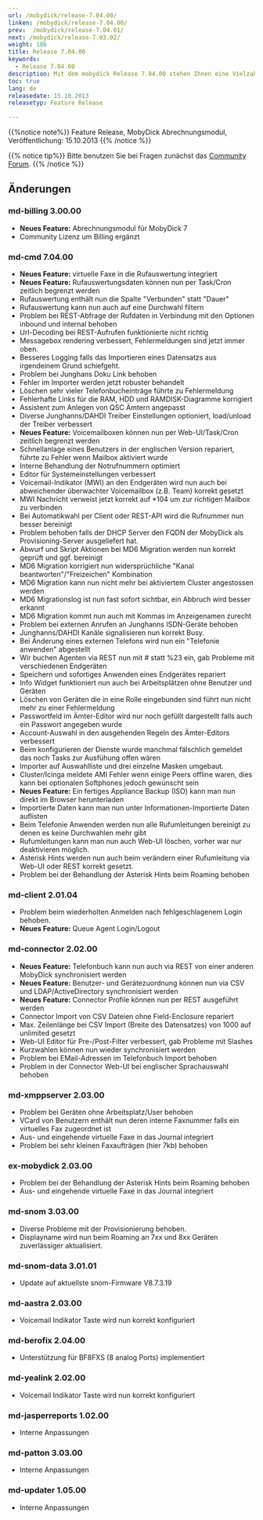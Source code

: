 ```yaml
---
url: /mobydick/release-7.04.00/
linken: /mobydick/release-7.04.00/
prev:  /mobydick/release-7.04.01/
next: /mobydick/release-7.03.02/
weight: 186
title: Release 7.04.00
keywords: 
  - Release 7.04.00
description: Mit dem mobydick Release 7.04.00 stehen Ihnen eine Vielzahl an neuen Funtionen zur Verfügung.
toc: true
lang: de
releasedate: 15.10.2013
releasetyp: Feature Release

---
```


{{%notice note%}}
Feature Release, MobyDick Abrechnungsmodul, Veröffentlichung: 15.10.2013
{{% /notice %}}

{{% notice tip%}}
Bitte benutzen Sie bei Fragen zunächst das [Community Forum](http://community.pascom.net/forum.php "Zu unserem Forum").
{{% /notice %}}

## Änderungen

### md-billing 3.00.00

*   **Neues Feature:** Abrechnungsmodul für MobyDick 7
*   Community Lizenz um Billing ergänzt

### md-cmd 7.04.00

*   **Neues Feature:** virtuelle Faxe in die Rufauswertung integriert
*   **Neues Feature:** Rufauswertungsdaten können nun per Task/Cron zeitlich begrenzt werden
*   Rufauswertung enthält nun die Spalte "Verbunden" statt "Dauer"
*   Rufauswertung kann nun auch auf eine Durchwahl filtern
*   Problem bei REST-Abfrage der Rufdaten in Verbindung mit den Optionen inbound und internal behoben
*   Url-Decoding bei REST-Aufrufen funktionierte nicht richtig
*   Messagebox rendering verbessert, Fehlermeldungen sind jetzt immer oben.
*   Besseres Logging falls das Importieren eines Datensatzs aus irgendeinem Grund schiefgeht.
*   Problem bei Junghans Doku Link behoben</msg>
*   Fehler im Importer werden jetzt robuster behandelt
*   Löschen sehr vieler Telefonbucheinträge führte zu Fehlermeldung
*   Fehlerhafte Links für die RAM, HDD und RAMDISK-Diagramme korrigiert
*   Assistent zum Anlegen von QSC Ämtern angepasst
*   Diverse Junghanns/DAHDI Treiber Einstellungen optioniert, load/unload der Treiber verbessert
*   **Neues Feature:** Voicemailboxen können nun per Web-UI/Task/Cron zeitlich begrenzt werden
*   Schnellanlage eines Benutzers in der englischen Version repariert, führte zu Fehler wenn Mailbox aktiviert wurde
*   Interne Behandlung der Notrufnummern optimiert
*   Editor für Systemeinstellungen verbessert
*   Voicemail-Indikator (MWI) an den Endgeräten wird nun auch bei abweichender überwachter Voicemailbox (z.B. Team) korrekt gesetzt
*   MWI Nachricht verweist jetzt korrekt auf *104 um zur richtigen Mailbox zu verbinden
*   Bei Automatikwahl per Client oder REST-API wird die Rufnummer nun besser bereinigt
*   Problem behoben falls der DHCP Server den FQDN der MobyDick als Provisioning-Server ausgeliefert hat.
*   Abwurf und Skript Aktionen bei MD6 Migration werden nun korrekt geprüft und ggf. bereinigt
*   MD6 Migration korrigiert nun widersprüchliche "Kanal beantworten"/"Freizeichen" Kombination
*   MD6 Migration kann nun nicht mehr bei aktiviertem Cluster angestossen werden
*   MD6 Migrationslog ist nun fast sofort sichtbar, ein Abbruch wird besser erkannt
*   MD6 Migration kommt nun auch mit Kommas im Anzeigenamen zurecht
*   Problem bei externen Anrufen an Junghanns ISDN-Geräte behoben
*   Junghanns/DAHDI Kanäle signalisieren nun korrekt Busy.
*   Bei Änderung eines externen Telefons wird nun ein "Telefonie anwenden" abgestellt
*   Wir buchen Agenten via REST nun mit # statt %23 ein, gab Probleme mit verschiedenen Endgeräten
*   Speichern und sofortiges Anwenden eines Endgerätes repariert
*   Info Widget funktioniert nun auch bei Arbeitsplätzen ohne Benutzer und Geräten
*   Löschen von Geräten die in eine Rolle eingebunden sind führt nun nicht mehr zu einer Fehlermeldung
*   Passwortfeld im Ämter-Editor wird nur noch gefüllt dargestellt falls auch ein Passwort angegeben wurde
*   Account-Auswahl in den ausgehenden Regeln des Ämter-Editors verbessert
*   Beim konfigurieren der Dienste wurde manchmal fälschlich gemeldet das noch Tasks zur Ausfühung offen wären
*   Importer auf Auswahlliste und drei einzelne Masken umgebaut.
*   Cluster/Icinga meldete AMI Fehler wenn einige Peers offline waren, dies kann bei optionalen Softphones jedoch gewünscht sein
*   **Neues Feature:** Ein fertiges Appliance Backup (ISO) kann man nun direkt im Browser herunterladen
*   Importierte Daten kann man nun unter Informationen-Importierte Daten auflisten
*   Beim Telefonie Anwenden werden nun alle Rufumleitungen bereinigt zu denen es keine Durchwahlen mehr gibt
*   Rufumleitungen kann man nun auch Web-UI löschen, vorher war nur deaktivieren möglich.
*   Asterisk Hints werden nun auch beim verändern einer Rufumleitung via Web-UI oder REST korrekt gesetzt.
*   Problem bei der Behandlung der Asterisk Hints beim Roaming behoben

### md-client 2.01.04

*   Problem beim wiederholten Anmelden nach fehlgeschlagenem Login behoben.
*   **Neues Feature:** Queue Agent Login/Logout

### md-connector 2.02.00

*   **Neues Feature:** Telefonbuch kann nun auch via REST von einer anderen MobyDick synchronisiert werden
*   **Neues Feature:** Benutzer- und Gerätezuordnung können nun via CSV und LDAP/ActiveDirectory synchronisiert werden
*   **Neues Feature:** Connector Profile können nun per REST ausgeführt werden
*   Connector Import von CSV Dateien ohne Field-Enclosure repariert
*   Max. Zeilenlänge bei CSV Import (Breite des Datensatzes) von 1000 auf unlimited gesetzt
*   Web-UI Editor für Pre-/Post-Filter verbessert, gab Probleme mit Slashes
*   Kurzwahlen können nun wieder synchronisiert werden
*   Problem bei EMail-Adressen im Telefonbuch Import behoben
*   Problem in der Connector Web-UI bei englischer Sprachauswahl behoben

### md-xmppserver 2.03.00

*   Problem bei Geräten ohne Arbeitsplatz/User behoben
*   VCard von Benutzern enthält nun deren interne Faxnummer falls ein virtuelles Fax zugeordnet ist
*   Aus- und eingehende virtuelle Faxe in das Journal integriert
*   Problem bei sehr kleinen Faxaufträgen (hier 7kb) behoben

### ex-mobydick 2.03.00

*   Problem bei der Behandlung der Asterisk Hints beim Roaming behoben
*   Aus- und eingehende virtuelle Faxe in das Journal integriert

### md-snom 3.03.00

*   Diverse Probleme mit der Provisionierung behoben.
*   Displayname wird nun beim Roaming an 7xx und 8xx Geräten zuverlässiger aktualisiert.

### md-snom-data 3.01.01

*   Update auf aktuellste snom-Firmware V8.7.3.19

### md-aastra 2.03.00

*   Voicemail Indikator Taste wird nun korrekt konfiguriert

### md-berofix 2.04.00

*   Unterstützung für BF8FXS (8 analog Ports) implementiert

### md-yealink 2.02.00

*   Voicemail Indikator Taste wird nun korrekt konfiguriert

### md-jasperreports 1.02.00

*   Interne Anpassungen

### md-patton 3.03.00

*   Interne Anpassungen

### md-updater 1.05.00

*   Interne Anpassungen